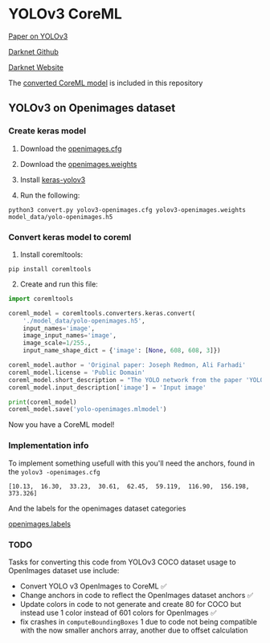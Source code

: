 # YOLOv3 CoreML

[Paper on YOLOv3](https://arxiv.org/abs/1804.02767)

[Darknet Github](https://github.com/pjreddie/darknet)

[Darknet Website](https://pjreddie.com/darknet/)

The [converted CoreML model](https://github.com/0xPr0xy/YOLO-v3-OpenImages-CoreML/blob/master/YOLO-CoreML/yolo-openimages.mlmodel) is included in this repository

## YOLOv3 on Openimages dataset

### Create keras model

1. Download the [openimages.cfg](https://github.com/pjreddie/darknet/blob/master/cfg/yolov3-openimages.cfg)

2. Download the [openimages.weights](https://pjreddie.com/media/files/yolov3-openimages.weights)

3. Install [keras-yolov3](https://github.com/qqwweee/keras-yolo3.git)

4. Run the following:

```shell
python3 convert.py yolov3-openimages.cfg yolov3-openimages.weights model_data/yolo-openimages.h5
```

### Convert keras model to coreml

1. Install coremltools:

```shell
pip install coremltools
```

2. Create and run this file:

```python
import coremltools

coreml_model = coremltools.converters.keras.convert(
    './model_data/yolo-openimages.h5',
    input_names='image',
    image_input_names='image',
    image_scale=1/255.,
    input_name_shape_dict = {'image': [None, 608, 608, 3]})

coreml_model.author = 'Original paper: Joseph Redmon, Ali Farhadi'
coreml_model.license = 'Public Domain'
coreml_model.short_description = "The YOLO network from the paper 'YOLOv3: An Incremental Improvement' (2018)"
coreml_model.input_description['image'] = 'Input image'

print(coreml_model)
coreml_model.save('yolo-openimages.mlmodel')
```

Now you have a CoreML model!

### Implementation info

To implement something usefull with this you'll need the anchors, found in the `yolov3 -openimages.cfg`

`[10.13,  16.30,  33.23,  30.61,  62.45,  59.119,  116.90,  156.198,  373.326]`

And the labels for the openimages dataset categories

[openimages.labels](https://raw.githubusercontent.com/pjreddie/darknet/master/data/openimages.names)

### TODO

Tasks for converting this code from YOLOv3 COCO dataset usage to OpenImages dataset use include:

- Convert YOLO v3 OpenImages to CoreML ✅
- Change anchors in code to reflect the OpenImages dataset anchors ✅
- Update colors in code to not generate and create 80 for COCO but instead use 1 color instead of 601 colors for OpenImages ✅
- fix crashes in `computeBoundingBoxes` 1 due to code not being compatible with the now smaller anchors array, another due to offset calculation

